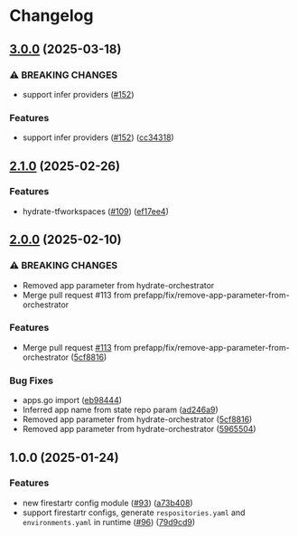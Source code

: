 # Changelog

## [3.0.0](https://github.com/prefapp/daggerverse/compare/firestartr-config-v2.1.0...firestartr-config-v3.0.0) (2025-03-18)


### ⚠ BREAKING CHANGES

* support infer providers ([#152](https://github.com/prefapp/daggerverse/issues/152))

### Features

* support infer providers ([#152](https://github.com/prefapp/daggerverse/issues/152)) ([cc34318](https://github.com/prefapp/daggerverse/commit/cc343181a57a2c74d2a5cab95b259a6e0d5b01f2))

## [2.1.0](https://github.com/prefapp/daggerverse/compare/firestartr-config-v2.0.0...firestartr-config-v2.1.0) (2025-02-26)


### Features

* hydrate-tfworkspaces ([#109](https://github.com/prefapp/daggerverse/issues/109)) ([ef17ee4](https://github.com/prefapp/daggerverse/commit/ef17ee4795dc8ff0d3308eb22d5f24092df1fc47))

## [2.0.0](https://github.com/prefapp/daggerverse/compare/firestartr-config-v1.0.0...firestartr-config-v2.0.0) (2025-02-10)


### ⚠ BREAKING CHANGES

* Removed app parameter from hydrate-orchestrator
* Merge pull request #113 from prefapp/fix/remove-app-parameter-from-orchestrator

### Features

* Merge pull request [#113](https://github.com/prefapp/daggerverse/issues/113) from prefapp/fix/remove-app-parameter-from-orchestrator ([5cf8816](https://github.com/prefapp/daggerverse/commit/5cf8816b651c5cd7e345cb0ab29640ce7fdc041d))


### Bug Fixes

* apps.go import ([eb98444](https://github.com/prefapp/daggerverse/commit/eb984440717782b1dc4715c0d7a248961a2e865c))
* Inferred app name from state repo param ([ad246a9](https://github.com/prefapp/daggerverse/commit/ad246a9b78c4a0ad24c30d82fb7ec86fd17c35f0))
* Removed app parameter from hydrate-orchestrator ([5cf8816](https://github.com/prefapp/daggerverse/commit/5cf8816b651c5cd7e345cb0ab29640ce7fdc041d))
* Removed app parameter from hydrate-orchestrator ([5965504](https://github.com/prefapp/daggerverse/commit/5965504279be7ca3edd3642962cc095d75c07e22))

## 1.0.0 (2025-01-24)


### Features

* new firestartr config module ([#93](https://github.com/prefapp/daggerverse/issues/93)) ([a73b408](https://github.com/prefapp/daggerverse/commit/a73b40887108fc12e36fc4a51e30fd0da220d6c7))
* support firestartr configs, generate  `respositories.yaml` and  `environments.yaml` in runtime ([#96](https://github.com/prefapp/daggerverse/issues/96)) ([79d9cd9](https://github.com/prefapp/daggerverse/commit/79d9cd96cb37637f23751a87aa3c06802f1ad94b))
